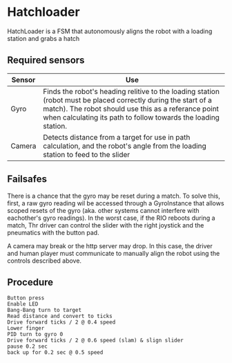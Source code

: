 # Hatchloader
HatchLoader is a FSM that autonomously aligns the robot with a loading station and grabs a hatch

## Required sensors
| Sensor | Use |
| -- | -- |
| Gyro | Finds the robot's heading relitive to the loading station (robot must be placed correctly during the start of a match). The robot should use this as a referance point when calculating its path to follow towards the loading station. |
| Camera | Detects distance from a target for use in path calculation, and the robot's angle from the loading station to feed to the slider|

## Failsafes
There is a chance that the gyro may be reset during a match. To solve this, first, a raw gyro reading wil be accessed through a GyroInstance that allows scoped resets of the gyro (aka. other systems cannot interfere with eachother's gyro readings). In the worst case, if the RIO reboots during a match, Thr driver can control the slider with the right joystick and the pneumatics with the button pad.

A camera may break or the http server may drop. In this case, the driver and human player must communicate to manually align the robot using the controls described above.

## Procedure
```
Button press
Enable LED
Bang-Bang turn to target
Read distance and convert to ticks
Drive forward ticks / 2 @ 0.4 speed
Lower finger
PID turn to gyro 0
Drive forward ticks / 2 @ 0.6 speed (slam) & slign slider
pause 0.2 sec
back up for 0.2 sec @ 0.5 speed
```